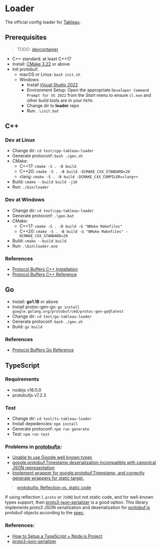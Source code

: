 # Loader

The official config loader for [Tableau](https://github.com/tableauio/tableau).

## Prerequisites

> TODO: [devcontainer](https://code.visualstudio.com/docs/devcontainers/containers)

- C++ standard: at least C++17
- Install: [CMake 3.22](https://github.com/Kitware/CMake/releases/tag/v3.31.8) or above
- Init protobuf:
  - macOS or Linux: `bash init.sh`
  - Windows: 
    - Install [Visual Studio 2022](https://visualstudio.microsoft.com/downloads/)
    - Environment Setup: Open the appropriate `Developer Command Prompt for VS 2022` from the *Start* menu to ensure `cl.exe` and other build tools are in your `PATH`.
    - Change dir to **loader** repo
    - Run: `.\init.bat`

## C++

### Dev at Linux

- Change dir: `cd test/cpp-tableau-loader`
- Generate protoconf: `bash ./gen.sh`
- CMake:
  - C++17: `cmake -S . -B build`
  - C++20: `cmake -S . -B build -DCMAKE_CXX_STANDARD=20`
  - clang: `cmake -S . -B build -DCMAKE_CXX_COMPILER=clang++`
- Build: `cmake --build build -j16`
- Run: `./bin/loader`

### Dev at Windows

- Change dir: `cd test\cpp-tableau-loader`
- Generate protoconf: `.\gen.bat`
- CMake:
  - C++17: `cmake -S . -B build -G "NMake Makefiles"`
  - C++20: `cmake -S . -B build -G "NMake Makefiles" -DCMAKE_CXX_STANDARD=20`
- Build: `cmake --build build`
- Run: `.\bin\loader.exe`

### References

- [Protocol Buffers C++ Installation](https://github.com/protocolbuffers/protobuf/tree/master/src)
- [Protocol Buffers C++ Reference](https://protobuf.dev/reference/cpp/)

## Go

- Install: **go1.18** or above
- Install protoc-gen-go: `go install google.golang.org/protobuf/cmd/protoc-gen-go@latest`
- Change dir: `cd test/go-tableau-loader`
- Generate protoconf: `bash ./gen.sh`
- Build: `go build`

### References

- [Protocol Buffers Go Reference](https://protobuf.dev/reference/go/)

## TypeScript

### Requirements

- nodejs v16.0.0
- protobufjs v7.2.3

### Test

- Change dir: `cd test/ts-tableau-loader`
- Install depedencies: `npm install`
- Generate protoconf: `npm run generate`
- Test: `npm run test`

### Problems in [protobufjs](https://github.com/protobufjs/protobuf.js):

- [Unable to use Google well known types](https://github.com/protobufjs/protobuf.js/issues/1042)
- [google.protobuf.Timestamp deserialization incompatible with canonical JSON representation](https://github.com/protobufjs/protobuf.js/issues/893)
- [Implement wrapper for google.protobuf.Timestamp, and correctly generate wrappers for static target.](https://github.com/protobufjs/protobuf.js/pull/1258)


> [protobufjs: Reflection vs. static code](https://github.com/protobufjs/protobuf.js/blob/master/cli/README.md#reflection-vs-static-code) 

If using reflection (`.proto` or `JSON`) but not static code, and for well-known types support, then [proto3-json-serializer](https://github.com/googleapis/proto3-json-serializer-nodejs) is a good option. This library implements proto3 JSON serialization and deserialization for
[protobuf.js](https://www.npmjs.com/package/protobufjs) protobuf objects
according to the [spec](https://protobuf.dev/programming-guides/proto3/#json).

### References:

- [How to Setup a TypeScript + Node.js Project](https://khalilstemmler.com/blogs/typescript/node-starter-project/)
- [proto3-json-serializer](https://github.com/googleapis/proto3-json-serializer-nodejs)
